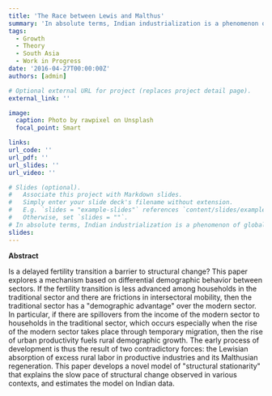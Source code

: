 ```yaml
---
title: 'The Race between Lewis and Malthus'
summary: 'In absolute terms, Indian industrialization is a phenomenon of global significance, especially after a century of deindustrialization in the EIC era. At the same time, there was no structural change in unemployment in India until the 1970s. This paper proposes a theoretical framework that solves this puzzle: the race between the Lewisian absorption of rural labor by a rising industrial sector and its Malthusian regeneration.'
tags:  
  - Growth
  - Theory
  - South Asia
  - Work in Progress
date: '2016-04-27T00:00:00Z'
authors: [admin]

# Optional external URL for project (replaces project detail page).
external_link: ''

image:
  caption: Photo by rawpixel on Unsplash
  focal_point: Smart

links:
url_code: ''
url_pdf: ''
url_slides: ''
url_video: ''

# Slides (optional).
#   Associate this project with Markdown slides.
#   Simply enter your slide deck's filename without extension.
#   E.g. `slides = "example-slides"` references `content/slides/example-slides.md`.
#   Otherwise, set `slides = ""`.
# In absolute terms, Indian industrialization is a phenomenon of global significance, especially after a century of deindustrialization in the EIC era. At the same time, there was no structural change in unemployment in India until the 1970s. This paper proposes a theoretical framework that solves this puzzle: the race between the Lewisian absorption of rural labor by a rising industrial sector and its Malthusian regeneration. I provide the empirical basis for the relevance of the model in the case of late colonial India. The key elements are a Malthusian economy still characterized by scarcity and slowly recovering from subsistence levels, and low levels of labor mobility, albeit directed away from the agricultural sector. In particular, temporary migration of the kind prevalent in India tends to feed a Malthusian population response in the rural areas of emigration, offsetting productivity gains in the modern sector.
slides: 
---
```


**Abstract**

Is a delayed fertility transition a barrier to structural change? This paper explores a mechanism based on differential demographic behavior between sectors. If the fertility transition is less advanced among households in the traditional sector and there are frictions in intersectoral mobility, then the traditional sector has a "demographic advantage" over the modern sector. In particular, if there are spillovers from the income of the modern sector to households in the traditional sector, which occurs especially when the rise of the modern sector takes place through temporary migration, then the rise of urban productivity fuels rural demographic growth. The early process of development is thus the result of two contradictory forces: the Lewisian absorption of excess rural labor in productive industries and its Malthusian regeneration. This paper develops a novel model of "structural stationarity" that explains the slow pace of structural change observed in various contexts, and estimates the model on Indian data.


